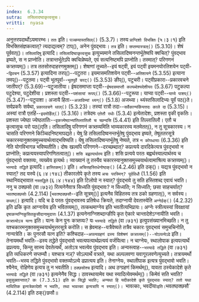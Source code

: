 ```yaml
---
index:  6.3.34
sutra:  तसिलादष्वाकृत्वसुचः।
vritti:  nyasa
---
```


अनुत्तरपदार्थोऽयमारम्भः। `ततः` इति। `पञ्चम्यास्तसिल्()` (5.3.7)। तस्य `प्राग्दिशो विभक्तिः` (५।३।१) इति विभक्तिसंज्ञकत्वात्? त्यदाद्यत्वम्? टाप्(), अनेन पुंवद्भावः। `तत्र` इति। `सप्तम्यास्त्रल्()` (5.3.10)। शेषं पूर्ववत्()। 
`तसिलादिषु` इत्यादि। `तसिलादिष्वाकृत्वसुचः` इत्युच्यमाने तसिलादिष्वनन्तर्भूतेष्वपि क्वचित्? पुंवद्भाव इष्यते, स न प्राप्नोति। तत्रान्तर्भूतेऽपि क्वचिन्नेष्यते, एवं सत्यनिष्टमपि प्राप्नोति। तस्मात्? परिगणनं कत्र्तव्यम्()। तत्र ततसोरुदाहरणमुक्तम्()। शेषाणां तूच्यते--इयं षट्वी, इयं पट्वी इयमनयोरतिशयेन पट्वी--`द्विवचन` (5.3.57) इत्यादिना तरप्()--पटुतरा। इयमासमतिशयेन पट्वी--`अतिशायने` (5.3.55) इत्याना तमप्()--पटुतमा। पट्वी भूतपूर्वा--`भूतपूर्वे चरट्()` (5.3.53) ङीप्(), पटुचरी। पट्वीप्रकारा--प्रकारवचने जातीपर्? (5.3.69)--पटुजातीया। ईषदसमाप्ता पट्वी--`ईषदसमाप्तौ कल्पब्देश्यदेशीयरः` (5.3.67) पटुकल्पा पटुदेश्या, पटुदेशीया। प्रशस्ता पट्वी--`पशंसायां रूपप्()` (5.3.66)--पटुरूपा। याप्या पट्वी--`याप्ये पाशप्()` (5.3.47)--पटुपाशा। अजायै हिता--`अजाविम्यां थ्यन्()` (5.1.8) अजथ्या। थ्यंस्तसिलादिभ्यः पूर्वं पठ()ते। सर्वप्रकरैः सर्वथा, `प्रकारवचने थाल्()` (5.3.23)। तस्यां रात्रौ तदा--`सर्वैकान्यकिंयत्तदः काले दा` (5.3.15)। अस्यां रात्रौ एतहिं--`इदमोर्हिल्()` (5.3.16)। तत्रेदमः `एतेतौ रथोः` (5.3.4) इत्येतादेशः, प्रशस्ता वृकी वृकतिः। प्रशस्ता ज्येष्ठा ज्येष्ठतातिः--`वृकज्येष्ठाभ्यांतिल्तातिलौ च च्छन्दसि` (5.4.41) इति तिल्लातिलौ। एतौ च कृत्वासुचः परो पठ()एति। 
तसिलादिषु परिगणनं कत्र्तव्यमिति भाव्यकारस्य मतमेतत्(), न तु सूत्रकारस्य। न चासति परिगणने किञ्चिदनिष्टमापद्यते। येषु हि तसिलादिष्वनन्तर्भूतेषु पुंवद्भाव इष्यते, तेषूततरसूत्रे चकारस्यानुक्तसमुच्चयार्थत्वाद्भविष्यति। येषु तसिलादिष्वन्तर्भूतेषु नेष्यते, तत्र `न कोपधायाः` (6.3.36) इति नेति योगविभागन्न भविष्यतीति।
दोषः खल्वपि परिगणने--दरच्छब्दात्? कप्रत्यये दारदिकेत्यत्र पुंवद्भावो न प्राप्नोति; कप्रत्ययस्यापरिगणितत्वात्()। 
`शसि बह्वल्पार्थस्य` इति। शसि प्रत्यये परतः बह्वर्थस्याल्पार्थस्य च पुंवद्भावो वक्तव्यः, व्यख्येय इत्यर्थः। व्याख्यानं तु तस्यैव चकारस्यानुक्तसमुच्चयार्थत्वामाश्रित्य कत्र्तव्यम्()। 
`भस्याढे तद्धिते` इत्यादि। `हास्तिकम्()` इति। `अचित्तहस्तिधेनोष्ठक्()` (4.2.46) इति ठक्()। यद्यत्र पुंवद्भावो न स्यात्? तद यस्ये (६।४।१४८) तीकारलोपे कृते तस्य `अचः परस्मिन्? पूर्वविधौ` (1.1.56) इति स्थानिवद्भावात `नस्तद्धिते` (६।४।१४४) इति टिलोपो न स्यात्? पुंवद्भावे तु सति हस्तिशब्द एवायं भवति। ननु च ठक्छसो (वा।७३२) रित्यनेनैवात्र सिध्यति पुंवद्भावः? न सिध्यति; न सिध्यति; छसा साहचर्यात्? `भवतष्ठक्छसोः` (4.2.114) [`भवतष्ठक्छसौ`--इति सूत्रम्()] इत्यनैव विहितस्य तत्र ठको ग्रहणात्(), न सर्वस्य। 
`कथम्()` इत्यादि। यदि च ढे परतः पुंवद्भावस्य प्रतिषेधः क्रियते, तदाग्नायी देवतास्येति `अग्नेर्ढक्()` (4.2.32) इति ढकि कृत आग्नायेय इति भवितव्यम्(), तत्कथमाग्नेय इति भवतीत्यभिप्रायः। अग्नेः स्त्रीत्यस्यां विवक्षायां `वृषाकप्यग्निकुसितकुसीदानामुदात्तः` (4.1.37) इत्यनेनाग्निशब्दान्ङीपि कृत ऐकारे चान्तादेशेऽग्नायीति भवति। `कत्र्तव्योऽत्र यत्नः` इति। यत्नः केन पुनः कत्र्तव्यः? यः `भस्याढे तद्धिते` (वा।७३१) इत्युपसंख्यानमिच्छति। न तु यश्चकारमनुक्तसमुच्चयार्थमुत्तरसूत्रे करोति। स ह्रेवमाह--यत्रैवेष्यते तत्रैव चकारः पुवद्भावं समुचचिनोति, नान्यत्रेति। कः पुनरसौ यत्न इति? कश्चिदाह--`अपत्यग्रहणं ढस्य विशेषणं कत्र्तव्यम्()--योऽपत्येऽढे` इति। तेनायमर्थो भवति--ढस्य तद्धेते पुंवद्भावो भवत्यपत्यार्थप्रत्ययं वर्जयित्वा। न चाग्नेयः, स्थालोपाक इत्यपत्यार्थे ढप्रत्ययः, किन्तु सास्य देवतेत्यर्थे, अतोऽत्र भवत्येव पुंवद्भाव इति। 
अन्यस्त्वाह--`भस्याढे तद्धिते` (वा।७३१) इति व्यधिकरणे सप्तम्यौ। यश्चात्र नञ्? सोऽल्पार्थे वत्र्तते, यथा अल्पलवणा यवागूरलवणेत्युच्यते। तत्रायमर्थो भवति--भस्य तद्धिते पुंवद्भावो वक्तव्योऽल्ये ढप्रात्यय इति। तेनाग्नेयः, स्थालीपाक इत्यत्र पुंवद्भावो भवति। श्यैनेय, रोहिणेय इत्यत्र तु न भवतीति। 
`ठक्छसोश्च` इत्यादि। अथ ठग्ग्रहणं किमर्थम्(), यावता ठस्येकादेशे कृते `भस्याढे तद्धिते` (वा।७३१) इत्यनेनैव सिद्धः। ठावस्थायामेव यथा स्यादित्येवमर्थम्()। किमेवं सति भवति? `इसुसुक्तान्तात्? कः (7.3.51) इति कः सिद्धो भवति; अन्यथा हि यदीकादेशे कृते पुंवद्भावः स्यात्? ततो यथा माथितिक इत्यत्रेकादेशो न भवति, तथा भावत्का इत्यत्रापि न स्यात्()। `भावत्काः, भवदीयाः` इति। `भवतष्ठक्छसौ` (4.2.114) इति ठक्()छसौ॥
